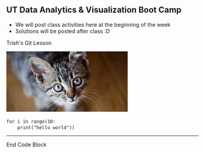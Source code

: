 ## UT Data Analytics & Visualization Boot Camp
* We will post class activities here at the beginning of the week
* Solutions will be posted after class :D


Trish's Git Lesson


![Cute Kitty](download.jpg)

```
for i in range(10:
    print("hello world"))
```

----
End Code Block